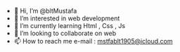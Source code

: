 - 👋 Hi, I’m @bltMustafa
- 👀 I’m interested in web development
- 🌱 I’m currently learning Html , Css , Js
- 💞️ I’m looking to collaborate on web
- 📫 How to reach me e-mail : mstfablt1905@icloud.com

<!---
bltMustafa/bltMustafa is a ✨ special ✨ repository because its `README.md` (this file) appears on your GitHub profile.
You can click the Preview link to take a look at your changes.
--->

